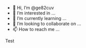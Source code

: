 - 👋 Hi, I’m @ge82cuv
- 👀 I’m interested in ...
- 🌱 I’m currently learning ...
- 💞️ I’m looking to collaborate on ...
- 📫 How to reach me ...

Test


<!---
ge82cuv/ge82cuv is a ✨ special ✨ repository because its `README.md` (this file) appears on your GitHub profile.
You can click the Preview link to take a look at your changes.
--->
